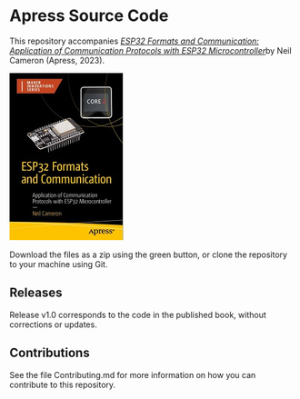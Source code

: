 # Apress Source Code

This repository accompanies [*ESP32 Formats and Communication: Application of Communication Protocols with ESP32 Microcontroller*](https://www.link.springer.com/book/10.1007/978-1-4842-9376-8)by Neil Cameron (Apress, 2023).

[comment]: #cover
![Cover image](9781484293782.JPG)

Download the files as a zip using the green button, or clone the repository to your machine using Git.

## Releases

Release v1.0 corresponds to the code in the published book, without corrections or updates.

## Contributions

See the file Contributing.md for more information on how you can contribute to this repository.
